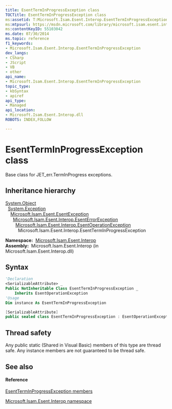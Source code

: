 ```yaml
---
title: EsentTermInProgressException class
TOCTitle: EsentTermInProgressException class
ms:assetid: T:Microsoft.Isam.Esent.Interop.EsentTermInProgressException
ms:mtpsurl: https://msdn.microsoft.com/library/microsoft.isam.esent.interop.esentterminprogressexception(v=EXCHG.10)
ms:contentKeyID: 55103042
ms.date: 07/30/2014
ms.topic: reference
f1_keywords:
- Microsoft.Isam.Esent.Interop.EsentTermInProgressException
dev_langs:
- CSharp
- JScript
- VB
- other
api_name: 
- Microsoft.Isam.Esent.Interop.EsentTermInProgressException
topic_type: 
- kbSyntax
- apiref
api_type: 
- Managed
api_location: 
- Microsoft.Isam.Esent.Interop.dll
ROBOTS: INDEX,FOLLOW

---
```


# EsentTermInProgressException class

Base class for JET_err.TermInProgress exceptions.

## Inheritance hierarchy

[System.Object](https://docs.microsoft.com/dotnet/api/system.object?redirectedfrom=MSDN)  
  [System.Exception](https://docs.microsoft.com/dotnet/api/system.exception?redirectedfrom=MSDN)  
    [Microsoft.Isam.Esent.EsentException](dn292088\(v=exchg.10\).md)  
      [Microsoft.Isam.Esent.Interop.EsentErrorException](dn274314\(v=exchg.10\).md)  
        [Microsoft.Isam.Esent.Interop.EsentOperationException](dn319727\(v=exchg.10\).md)  
          Microsoft.Isam.Esent.Interop.EsentTermInProgressException  

**Namespace:**  [Microsoft.Isam.Esent.Interop](hh596136\(v=exchg.10\).md)  
**Assembly:**  Microsoft.Isam.Esent.Interop (in Microsoft.Isam.Esent.Interop.dll)

## Syntax

``` vb
'Declaration
<SerializableAttribute> _
Public NotInheritable Class EsentTermInProgressException _
    Inherits EsentOperationException
'Usage
Dim instance As EsentTermInProgressException
```

``` csharp
[SerializableAttribute]
public sealed class EsentTermInProgressException : EsentOperationException
```

## Thread safety

Any public static (Shared in Visual Basic) members of this type are thread safe. Any instance members are not guaranteed to be thread safe.

## See also

#### Reference

[EsentTermInProgressException members](dn334988\(v=exchg.10\).md)

[Microsoft.Isam.Esent.Interop namespace](hh596136\(v=exchg.10\).md)

